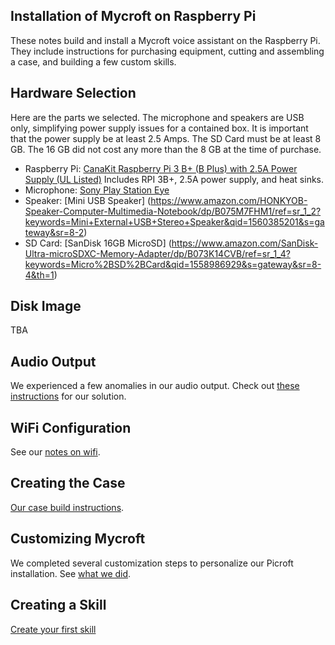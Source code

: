 Installation of Mycroft on Raspberry Pi
---------------------------------------

These notes build and install a Mycroft voice assistant
on the Raspberry Pi.  They include instructions for
purchasing equipment, cutting and assembling a case,
and building a few custom skills.

Hardware Selection
------------------

Here are the parts we selected.  The microphone and speakers are USB
only, simplifying power supply issues for a contained box. It is important
that the power supply be at least 2.5 Amps.  The SD Card must be at least
8 GB.  The 16 GB did not cost any more than the 8 GB at the time of
purchase.

- Raspberry Pi: [CanaKit Raspberry Pi 3 B+ (B Plus) with 2.5A Power Supply (UL Listed)](https://www.amazon.com/CanaKit-Raspberry-Power-Supply-Listed/dp/B07BC6WH7V/ref=sr_1_2_sspa?keywords=raspberry+pi+3+b%2B&qid=1558985414&s=gateway&sr=8-2-spons&psc=1)  Includes RPI 3B+, 2.5A power supply, and heat sinks.
- Microphone: [Sony Play Station Eye](https://www.amazon.com/Sony-Station-Camera-Packaging-PlayStation-3/dp/B0735KNH2X/ref=sr_1_1?keywords=sony+playstation+eye&qid=1560385064&s=gateway&sr=8-1)
- Speaker: [Mini USB Speaker] (https://www.amazon.com/HONKYOB-Speaker-Computer-Multimedia-Notebook/dp/B075M7FHM1/ref=sr_1_2?keywords=Mini+External+USB+Stereo+Speaker&qid=1560385201&s=gateway&sr=8-2)
- SD Card: [SanDisk 16GB MicroSD] (https://www.amazon.com/SanDisk-Ultra-microSDXC-Memory-Adapter/dp/B073K14CVB/ref=sr_1_4?keywords=Micro%2BSD%2BCard&qid=1558986929&s=gateway&sr=8-4&th=1)


Disk Image
----------

TBA


Audio Output
------------

We experienced a few anomalies in our audio output.
Check out [these instructions](audio/) for our solution.

WiFi Configuration
------------------

See our [notes on wifi](wifi/).

Creating the Case
-----------------

[Our case build instructions](laser-cut-case/).


Customizing Mycroft
-------------------

We completed several customization steps to personalize
our Picroft installation.  See [what we did](customization/).

Creating a Skill
----------------

[Create your first skill](skills/)
